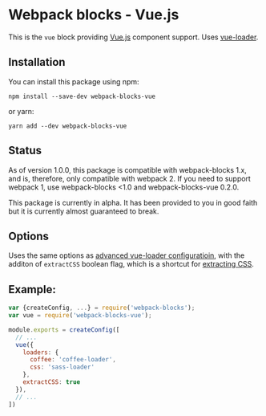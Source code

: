 # Webpack blocks - Vue.js

This is the `vue` block providing [Vue.js](vuejs.org) component support. Uses
[vue-loader](http://vue-loader.vuejs.org/en/).

## Installation

You can install this package using npm:

    npm install --save-dev webpack-blocks-vue

or yarn:

    yarn add --dev webpack-blocks-vue

## Status

As of version 1.0.0, this package is compatible with webpack-blocks 1.x, and is,
therefore, only compatible with webpack 2. If you need to support webpack 1, use
webpack-blocks <1.0 and webpack-blocks-vue 0.2.0.

This package is currently in alpha. It has been provided to you in good faith
but it is currently almost guaranteed to break.

## Options

Uses the same options as [advanced vue-loader
configuratioin](http://vue-loader.vuejs.org/en/configurations/advanced.html),
with the additon of `extractCSS` boolean flag, which is a shortcut for [extracting CSS](http://vue-loader.vuejs.org/en/configurations/extract-css.html).

## Example:

```javascript
var {createConfig, ...} = require('webpack-blocks');
var vue = require('webpack-blocks-vue');

module.exports = createConfig([
  // ...
  vue({
    loaders: {
      coffee: 'coffee-loader',
      css: 'sass-loader'
    },
    extractCSS: true
  }),
  // ...
])
```
